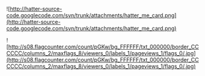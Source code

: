![http://hatter-source-code.googlecode.com/svn/trunk/attachments/hatter_me_card.png](http://hatter-source-code.googlecode.com/svn/trunk/attachments/hatter_me_card.png)

![http://s08.flagcounter.com/count/pGKw/bg_FFFFFF/txt_000000/border_CCCCCC/columns_2/maxflags_8/viewers_0/labels_1/pageviews_1/flags_0/.jpg](http://s08.flagcounter.com/count/pGKw/bg_FFFFFF/txt_000000/border_CCCCCC/columns_2/maxflags_8/viewers_0/labels_1/pageviews_1/flags_0/.jpg)